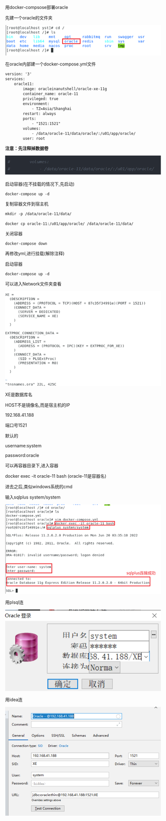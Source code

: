 用docker-compsose部署oracle

先建一个oracle的文件夹

![image-20220620111650448](oracle在Centos中的部署.assets/image-20220620111650448.png)

在oracle内部建一个docker-compose.yml文件

```
version: '3'
services:
    oracle11:
        image: oracleinanutshell/oracle-xe-11g
        container_name: oracle-11
        privileged: true
        environment:
            - TZ=Asia/Shanghai
        restart: always
        ports:
            - "1521:1521"
        volumes:
            - /data/oracle-11/data/oracle/:/u01/app/oracle/
        user: root
```

**注意：先注释掉数据卷**

![image-20220620111947031](oracle在Centos中的部署.assets/image-20220620111947031.png)

启动容器(在不挂载的情况下,先启动)

```
docker-compose up -d
```

复制容器文件到宿主机

```
mkdir -p /data/oracle-11/data/ 

docker cp oracle-11:/u01/app/oracle/ /data/oracle-11/data/
```

关闭容器

```
docker-compose down
```

再修改yml,进行挂载(解除注释)

启动容器

```
docker-compose up -d
```



可以进入Network文件夹查看

![image-20220620112439818](oracle在Centos中的部署.assets/image-20220620112439818.png)

 XE是数据库名

HOST不是镜像名,而是宿主机的IP

192.168.41.188

端口号1521

  

默认的

username:system

password:oracle



可以再容器目录下,进入容器

docker exec -it oracle-11 bash              (oracle-11是容器名)

进去之后,类似windows系统的cmd

输入sqlplus system/system

![image-20220620113724417](oracle在Centos中的部署.assets/image-20220620113724417.png)



用plsql连

![image-20220620113824882](oracle在Centos中的部署.assets/image-20220620113824882.png)

用idea连

![image-20220620113849288](oracle在Centos中的部署.assets/image-20220620113849288.png)